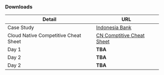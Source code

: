 

### Downloads

|  Detail         | URL |
|-----------|-----|
| Case Study| <a href="https://docs.google.com/document/d/17IDFjSlimabs2qpWCNVF_20ioArYWCKw/edit?usp=sharing&ouid=116503457773292881786&rtpof=true&sd=true" target="_blank">Indonesia Bank</a>  |
| Cloud Native Competitive Cheat Sheet| <a href="https://docs.google.com/spreadsheets/d/1BDZEw3RJtU_aTVe3faOOk8zzEZewRYSHrOu3r1p5YHY/edit?usp=sharing" target="_blank">CN Comptitive Cheat Sheet</a>  |
| Day 1 |  **TBA** |
| Day 2 |  **TBA** |
| Day 2 |  **TBA** |
